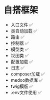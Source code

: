 # 自搭框架


- 入口文件 ✅
- 类自动加载 ✅
- 路由 ✅
- 控制器 ✅
- 模型类 ✅
- 视图类 ✅
- 配置加载 ✅
- 日志  ✅
- composer加载 ✅
- medoo数据库 ✅
- twig模版 ✅
- .env文件使用 ✅
